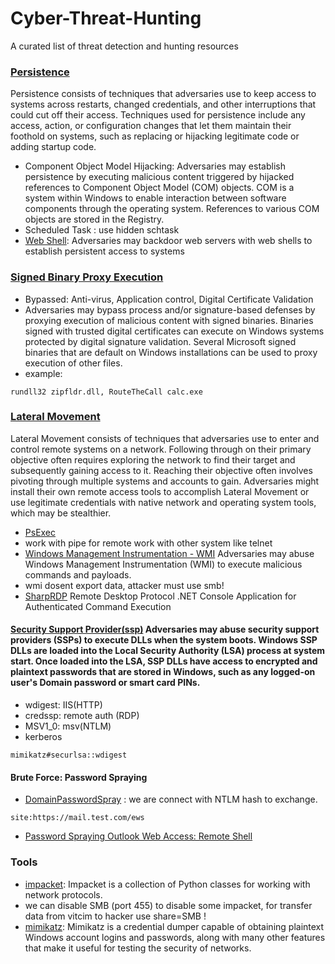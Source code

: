# Cyber-Threat-Hunting
A curated list of threat detection and hunting resources


### [Persistence](https://attack.mitre.org/tactics/TA0003/)
Persistence consists of techniques that adversaries use to keep access to systems across restarts, changed credentials, and other interruptions that could cut off their access. Techniques used for persistence include any access, action, or configuration changes that let them maintain their foothold on systems, such as replacing or hijacking legitimate code or adding startup code.
  * Component Object Model Hijacking: Adversaries may establish persistence by executing malicious content triggered by hijacked references to Component Object Model (COM) objects. COM is a system within Windows to enable interaction between software components through the operating system. References to various COM objects are stored in the Registry.
  * Scheduled Task	: use hidden schtask
  * [Web Shell](https://attack.mitre.org/techniques/T1505/003/): Adversaries may backdoor web servers with web shells to establish persistent access to systems


### [Signed Binary Proxy Execution](https://attack.mitre.org/techniques/T1218/)
  * Bypassed: Anti-virus, Application control, Digital Certificate Validation
  * Adversaries may bypass process and/or signature-based defenses by proxying execution of malicious content with signed binaries. Binaries signed with trusted digital certificates can execute on Windows systems protected by digital signature validation. Several Microsoft signed binaries that are default on Windows installations can be used to proxy execution of other files.
  * example:
  ```
  rundll32 zipfldr.dll, RouteTheCall calc.exe
  ```

### [Lateral Movement](https://attack.mitre.org/tactics/TA0008/)
Lateral Movement consists of techniques that adversaries use to enter and control remote systems on a network. Following through on their primary objective often requires exploring the network to find their target and subsequently gaining access to it. Reaching their objective often involves pivoting through multiple systems and accounts to gain. Adversaries might install their own remote access tools to accomplish Lateral Movement or use legitimate credentials with native network and operating system tools, which may be stealthier.
 * [PsExec](https://docs.microsoft.com/en-us/sysinternals/downloads/psexec)
  * work with pipe for remote work with other system like telnet 
 * [Windows Management Instrumentation - WMI](https://attack.mitre.org/techniques/T1047/) Adversaries may abuse Windows Management Instrumentation (WMI) to execute malicious commands and payloads.
  * wmi dosent export data, attacker must use smb!
  * [SharpRDP](https://github.com/0xthirteen/SharpRDP) Remote Desktop Protocol .NET Console Application for Authenticated Command Execution




#### [Security Support Provider(ssp)](https://attack.mitre.org/techniques/T1547/005/) Adversaries may abuse security support providers (SSPs) to execute DLLs when the system boots. Windows SSP DLLs are loaded into the Local Security Authority (LSA) process at system start. Once loaded into the LSA, SSP DLLs have access to encrypted and plaintext passwords that are stored in Windows, such as any logged-on user's Domain password or smart card PINs.
 * wdigest: IIS(HTTP)
 * credssp: remote auth (RDP)
 * MSV1_0: msv(NTLM)
 * kerberos
 ```
 mimikatz#securlsa::wdigest
 ```

#### Brute Force: Password Spraying
 * [DomainPasswordSpray](https://github.com/dafthack/DomainPasswordSpray) : we are connect with NTLM hash to exchange.
 ```
 site:https://mail.test.com/ews
 ```
 * [Password Spraying Outlook Web Access: Remote Shell](https://www.ired.team/offensive-security/initial-access/password-spraying-outlook-web-access-remote-shell)


### Tools
* [impacket](https://github.com/SecureAuthCorp/impacket): Impacket is a collection of Python classes for working with network protocols.
 * we can disable SMB (port 455) to disable some impacket, for transfer data from vitcim to hacker use share=SMB !
* [mimikatz](https://github.com/gentilkiwi/mimikatz): Mimikatz is a credential dumper capable of obtaining plaintext Windows account logins and passwords, along with many other features that make it useful for testing the security of networks.
